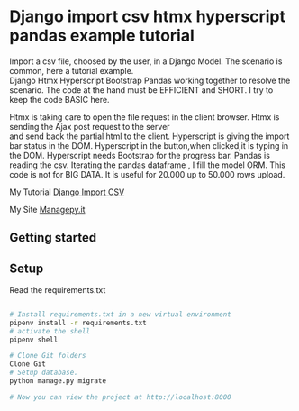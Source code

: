 # Django import csv htmx hyperscript pandas example tutorial

####
Import a csv file, choosed by the user, in a Django Model.
The scenario is common, here a tutorial example.  
Django Htmx Hyperscript Bootstrap Pandas 
working together to resolve the scenario.
The code at the hand must be EFFICIENT and SHORT.
I try to keep the code BASIC here.

Htmx is taking care to open the file request in the client browser.
Htmx is sending the Ajax post request to the server   
and send back the partial html to the client.
Hyperscript is giving the import bar status in the DOM.
Hyperscript in the button,when clicked,it is typing in the DOM.
Hyperscript needs Bootstrap for the progress bar.
Pandas is reading the csv.
Iterating the pandas dataframe , I fill the model ORM.
This code is not for BIG DATA.
It is useful for 20.000 up to 50.000 rows upload.


My Tutorial [Django Import CSV](https://www.managepy.it/demo/importcsvtutorial)

My Site [Managepy.it](https://www.managepy.it/)


## Getting started

## Setup

Read the requirements.txt

```bash

# Install requirements.txt in a new virtual environment
pipenv install -r requirements.txt
# activate the shell
pipenv shell

# Clone Git folders
Clone Git
# Setup database.
python manage.py migrate

# Now you can view the project at http://localhost:8000
```